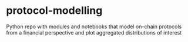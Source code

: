 # protocol-modelling
Python repo with modules and notebooks that model on-chain protocols from a financial perspective and plot aggregated distributions of interest
